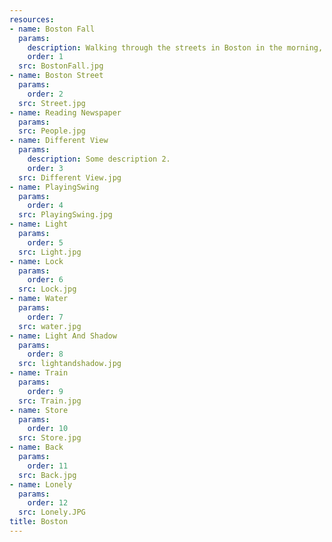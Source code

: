 ```yaml
---
resources:
- name: Boston Fall
  params:
    description: Walking through the streets in Boston in the morning, you can always find some different sceneries.
    order: 1
  src: BostonFall.jpg
- name: Boston Street
  params:
    order: 2
  src: Street.jpg
- name: Reading Newspaper 
  params:
  src: People.jpg
- name: Different View
  params:
    description: Some description 2.
    order: 3
  src: Different View.jpg
- name: PlayingSwing
  params:
    order: 4
  src: PlayingSwing.jpg 
- name: Light
  params:
    order: 5
  src: Light.jpg
- name: Lock
  params:
    order: 6
  src: Lock.jpg
- name: Water
  params:
    order: 7
  src: water.jpg
- name: Light And Shadow
  params:
    order: 8
  src: lightandshadow.jpg
- name: Train
  params:
    order: 9
  src: Train.jpg
- name: Store
  params:
    order: 10
  src: Store.jpg 
- name: Back
  params:
    order: 11
  src: Back.jpg
- name: Lonely
  params:
    order: 12
  src: Lonely.JPG
title: Boston 
---
```

